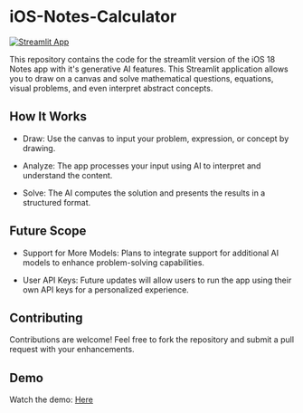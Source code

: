 # iOS-Notes-Calculator
[![Streamlit App](https://static.streamlit.io/badges/streamlit_badge_black_white.svg)](https://ios-notes-calculator-demo.streamlit.app)

This repository contains the code for the streamlit version of the iOS 18 Notes app with it's generative AI features. This Streamlit application allows you to draw on a canvas and solve mathematical questions, equations, visual problems, and even interpret abstract concepts.

## How It Works
- Draw: Use the canvas to input your problem, expression, or concept by drawing.

- Analyze: The app processes your input using AI to interpret and understand the content.

- Solve: The AI computes the solution and presents the results in a structured format.

## Future Scope
- Support for More Models: Plans to integrate support for additional AI models to enhance problem-solving capabilities.

- User API Keys: Future updates will allow users to run the app using their own API keys for a personalized experience.
## Contributing
Contributions are welcome! Feel free to fork the repository and submit a pull request with your enhancements.

## Demo
Watch the demo: [Here](https://youtu.be/YDSipYYl1LA?si=0jYb8SjZ2M--Sj4b)